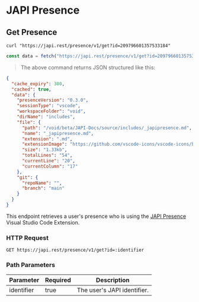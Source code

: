 # JAPI Presence

## Get Presence

```shell
curl "https://japi.rest/presence/v1/get?id=209796601357533184"
```

```javascript
const data = fetch("https://japi.rest/presence/v1/get?id=209796601357533184").then(res => res.json()).then(data => console.log(data));
```

> The above command returns JSON structured like this:

```json
{
  "cache_expiry": 300,
  "cached": true,
  "data": {
    "presenceVersion": "0.3.0",
    "sessionType": "vscode",
    "workspaceFolder": "void",
    "dirName": "includes",
    "file": {
      "path": "/void/beta/JAPI-Docs/source/includes/_japipresence.md",
      "name": "_japipresence.md",
      "extension": ".md",
      "extensionImage": "https://github.com/vscode-icons/vscode-icons/blob/master/icons/file_type_md.svg",
      "size": "1.33kb",
      "totalLines": "54",
      "currentLine": "20",
      "currentColumn": "17"
    },
    "git": {
      "repoName": "",
      "branch": "main"
    }
  }
}
```

This endpoint retrieves a user's presence who is using the [JAPI Presence](https://marketplace.visualstudio.com/items?itemName=japirest.japi-presence) Visual Studio Code Extension.

### HTTP Request

`GET https://japi.rest/presence/v1/get?id=:identifier`

### Path Parameters

Parameter  | Required | Description
---------- | -------- | -----------
identifier | true     | The user's JAPI identifier.
